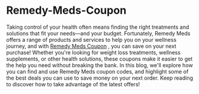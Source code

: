 # Remedy-Meds-Coupon

Taking control of your health often means finding the right treatments and solutions that fit your needs—and your budget. Fortunately, Remedy Meds offers a range of products and services to help you on your wellness journey, and with [Remedy Meds Coupon](https://www.offerplox.com/weight-loss/remedy-meds-weight-loss-reviews/) , you can save on your next purchase! Whether you're looking for weight loss treatments, wellness supplements, or other health solutions, these coupons make it easier to get the help you need without breaking the bank.
In this blog, we'll explore how you can find and use Remedy Meds coupon codes, and highlight some of the best deals you can use to save money on your next order. Keep reading to discover how to take advantage of the latest offers!

